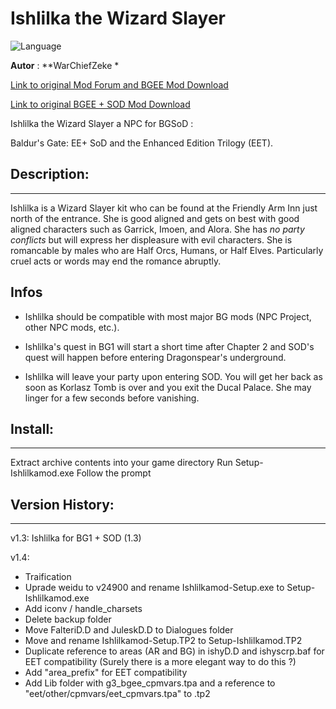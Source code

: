 # Ishlilka the Wizard Slayer

![Language](https://img.shields.io/static/v1?label=language&message=english%20%7C%20&color=informational)

**Autor** : **WarChiefZeke *

[Link to original Mod Forum and BGEE Mod Download](https://forums.beamdog.com/discussion/63679/npc-mod-ishlilka-the-wizard-slayer-for-bg1-sod-full-version-1-4/p1)

[Link to original BGEE + SOD Mod Download](https://sorcerers.net/community/resources/ishlilka-for-bg1-sod-1-3.97/updates/)

Ishlilka the Wizard Slayer a NPC for BGSoD :

Baldur's Gate: EE+ SoD and the Enhanced Edition Trilogy (EET).


## Description:
--------------

Ishlilka is a Wizard Slayer kit who can be found at the Friendly Arm Inn just north of the entrance. She is good aligned and gets on best with good aligned characters such as 
Garrick, Imoen, and Alora. She has *no party conflicts* but will express her displeasure with evil characters. She is romancable by males who are Half Orcs, Humans, or Half Elves. 
Particularly cruel acts or words may end the romance abruptly. 

## Infos

- Ishlilka should be compatible with most major BG mods (NPC Project, other NPC mods, etc.).

- Ishlilka's quest in BG1 will start a short time after Chapter 2 and SOD's quest will happen before entering Dragonspear's underground.

- Ishlilka will leave your party upon entering SOD. You will get her back as soon as Korlasz Tomb is over and you exit the Ducal Palace. She may linger for a few seconds before vanishing.


## Install:
----------

Extract archive contents into your game directory
Run Setup-Ishlilkamod.exe
Follow the prompt


## Version History:
------------------

v1.3: Ishlilka for BG1 + SOD (1.3)

v1.4:

- Traification
- Uprade weidu to v24900 and rename Ishlilkamod-Setup.exe to Setup-Ishlilkamod.exe
- Add iconv / handle_charsets
- Delete backup folder
- Move FalteriD.D and JuleskD.D to Dialogues folder
- Move and rename Ishlilkamod-Setup.TP2 to Setup-Ishlilkamod.TP2
- Duplicate reference to areas (AR and BG) in ishyD.D and ishyscrp.baf for EET compatibility (Surely there is a more elegant way to do this ?)
- Add "area_prefix" for EET compatibility
- Add Lib folder with g3_bgee_cpmvars.tpa and a reference to "eet/other/cpmvars/eet_cpmvars.tpa" to .tp2
